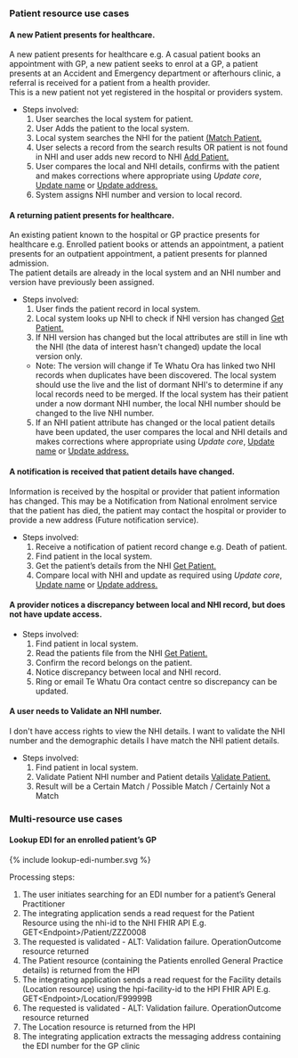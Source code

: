 

### Patient resource use cases


#### A new Patient presents for healthcare.

A new patient presents for healthcare e.g. A casual patient books an appointment with GP, a new patient seeks to enrol at a GP, a patient presents at an Accident and Emergency department or afterhours clinic, a referral is received for a patient from a health provider. <br />
This is a new patient not yet registered in the hospital or providers system.

  * Steps involved:
     1. User searches the local system for patient.
     2. User Adds the patient to the local system.
     3. Local system searches the NHI for the patient [(Match Patient.](/matchPatient.html)
     4. User selects a record from the search results OR patient is not found in NHI and user adds new record to NHI [Add Patient.](/addPatient.html)
     5. User compares the local and NHI details, confirms with the patient and makes corrections where appropriate using _Update core_, [Update name](/updateName.html) or [Update address.](/updateAddress.html)
     6. System assigns NHI number and version to local record.


#### A returning patient presents for healthcare.

An existing patient known to the hospital or GP practice presents for healthcare e.g. Enrolled patient books or attends an appointment, a patient presents for an outpatient appointment, a patient presents for planned admission. <br />
The patient details are already in the local system and an NHI number and version have previously been assigned.

  * Steps involved:
     1. User finds the patient record in local system.
     2. Local system looks up NHI to check if NHI version has changed [Get Patient.](/getPatient.html)
     3. If NHI version has changed but the local attributes are still in line wth the NHI (the data of interest hasn't changed) update the local version only.
      * Note: The version will change if Te Whatu Ora has linked two NHI records when duplicates have been discovered. The local system should use the live and the list of dormant NHI's to determine if any local records need to be merged. If the local system has their patient under a now dormant NHI number, the local NHI number should be changed to the live NHI number.
     5. If an NHI patient attribute has changed or the local patient details have been updated, the user compares the local and NHI details and makes corrections where appropriate using _Update core_, [Update name](/updateName.html) or [Update address.](/updateAddress.html)


#### A notification is received that patient details have changed.

Information is received by the hospital or provider that patient information has changed. This may be a Notification from National enrolment service that the patient has died, the patient may contact the hospital or provider to provide a new address (Future notification service).

  * Steps involved:
     1. Receive a notification of patient record change e.g. Death of patient.
     2. Find patient in the local system.
     3. Get the patient’s details from the NHI [Get Patient.](/getPatient.html)
     4. Compare local with NHI and update as required using _Update core_, [Update name](/updateName.html) or [Update address.](/updateAddress.html)


#### A provider notices a discrepancy between local and NHI record, but does not have update access.

  * Steps involved:
     1. Find patient in local system.
     2. Read the patients file from the NHI [Get Patient.](/getPatient.html)
     3. Confirm the record belongs on the patient.
     4. Notice discrepancy between local and NHI record.
     5. Ring or email Te Whatu Ora contact centre so discrepancy can be updated.


#### A user needs to Validate an NHI number.

I don't have access rights to view the NHI details. I want to validate the NHI number and the demographic details I have match the NHI patient details.

  * Steps involved:
     1. Find patient in local system.
     2. Validate Patient NHI number and Patient details [Validate Patient.](/validatePatient.html)
     3. Result will be a Certain Match / Possible Match / Certainly Not a Match



### Multi-resource use cases


#### Lookup EDI for an enrolled patient’s GP

<div>
{% include lookup-edi-number.svg %}
</div>

Processing steps:
1.	The user initiates searching for an EDI number for a patient’s General Practitioner
2.	The integrating application sends a read request for the Patient Resource using the nhi-id to the NHI FHIR API
 E.g. GET\<Endpoint>/Patient/ZZZ0008
3.	The requested is validated - ALT: Validation failure. OperationOutcome resource returned
4.	The Patient resource (containing the Patients enrolled General Practice details) is returned from the HPI
5.	The integrating application sends a read request for the Facility details (Location resource) using the hpi-facility-id to the HPI FHIR API
E.g. GET\<Endpoint>/Location/F99999B
5.	The requested is validated - ALT: Validation failure. OperationOutcome resource returned
6.	The Location resource is returned from the HPI
7.	The integrating application extracts the messaging address containing the EDI number for the GP clinic
